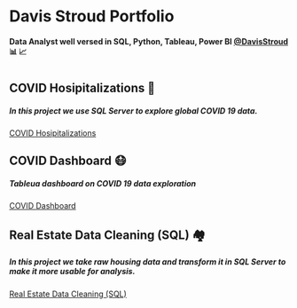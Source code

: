 # Davis Stroud Portfolio
#### Data Analyst well versed in SQL, Python, Tableau, Power BI [@DavisStroud](https://www.linkedin.com/in/davis-stroud/) 📊 📈
#
#
## **COVID Hosipitalizations** 🏥
##### _In this project we use SQL Server to explore global COVID 19 data._
[COVID Hosipitalizations](https://github.com/DavisStroud/PortfolioProjects/blob/1565496498734279c5b24cb00e77aae75aafb8e1/COVID%20Hospitalizations%20&%20Vaccinations)

## **COVID Dashboard** 😷
##### _Tableua dashboard on COVID 19 data exploration_

[COVID Dashboard](https://github.com/DavisStroud/PortfolioProjects/files/8064573/Dashboard.1.pdf)

## **Real Estate Data Cleaning (SQL)** 🏘️
##### _In this project we take raw housing data and transform it in SQL Server to make it more usable for analysis._

[Real Estate Data Cleaning (SQL)](https://github.com/DavisStroud/PortfolioProjects/blob/1565496498734279c5b24cb00e77aae75aafb8e1/Data%20Cleaning%20(SQL))
